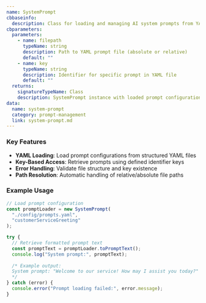 ```yaml
---
name: SystemPrompt
cbbaseinfo:
  description: Class for loading and managing AI system prompts from YAML files with key-based retrieval
cbparameters:
  parameters:
    - name: filepath
      typeName: string
      description: Path to YAML prompt file (absolute or relative)
      default: ""
    - name: key
      typeName: string
      description: Identifier for specific prompt in YAML file
      default: ""
  returns:
    signatureTypeName: Class
    description: SystemPrompt instance with loaded prompt configuration
data:
  name: system-prompt
  category: prompt-management
  link: system-prompt.md
---
```

<CBBaseInfo/>
<CBParameters/>

### Key Features
- **YAML Loading**: Load prompt configurations from structured YAML files
- **Key-Based Access**: Retrieve prompts using defined identifier keys
- **Error Handling**: Validate file structure and key existence
- **Path Resolution**: Automatic handling of relative/absolute file paths

### Example Usage

```javascript
// Load prompt configuration
const promptLoader = new SystemPrompt(
  "./config/prompts.yaml",
  "customerServiceGreeting"
);

try {
  // Retrieve formatted prompt text
  const promptText = promptLoader.toPromptText();
  console.log("System prompt:", promptText);
  
  /* Example output:
  System prompt: "Welcome to our service! How may I assist you today?"
  */
} catch (error) {
  console.error("Prompt loading failed:", error.message);
}